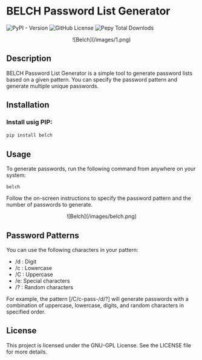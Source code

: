 # BELCH Password List Generator

![PyPI - Version](https://img.shields.io/pypi/v/belch) ![GitHub License](https://img.shields.io/github/license/croketillo/belch) 
![Pepy Total Downlods](https://img.shields.io/pepy/dt/belch)

<p align="center">![Belch](/images/1.png)</p>

## Description
BELCH Password List Generator is a simple tool to generate password lists based on a given pattern. You can specify the password pattern and generate multiple unique passwords.

## Installation

### Install usig PIP:

   ```bash
   pip install belch 
   ```


## Usage
To generate passwords, run the following command from anywhere on your system:
 
    belch 
    

Follow the on-screen instructions to specify the password pattern and the number of passwords to generate.

<p align="center">![Belch](/images/belch.png)</p>

## Password Patterns
You can use the following characters in your pattern:

- /d : Digit
- /c : Lowercase
- /C : Uppercase
- /e: Special characters
- /? : Random characters

For example, the pattern [/C/c-pass-/d/?] will generate passwords with a combination of uppercase, lowercase, digits, and random characters in specified order.

## License
This project is licensed under the GNU-GPL License. See the LICENSE file for more details.

